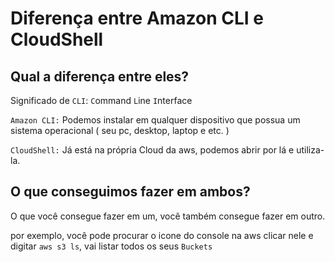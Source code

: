 # Diferença entre Amazon CLI e CloudShell


## Qual a diferença entre eles?

Significado de `CLI`: `C`ommand `L`ine `I`nterface

`Amazon CLI:` Podemos instalar em qualquer dispositivo que possua um sistema operacional ( seu pc, desktop, laptop e etc. )

`CloudShell:` Já está na própria Cloud da aws, podemos abrir por lá e utiliza-la.

## O que conseguimos fazer em ambos?

O que você consegue fazer em um, você também consegue fazer em outro.

por exemplo, você pode procurar o icone do console na aws clicar nele e digitar `aws s3 ls`, vai listar todos os seus `Buckets`